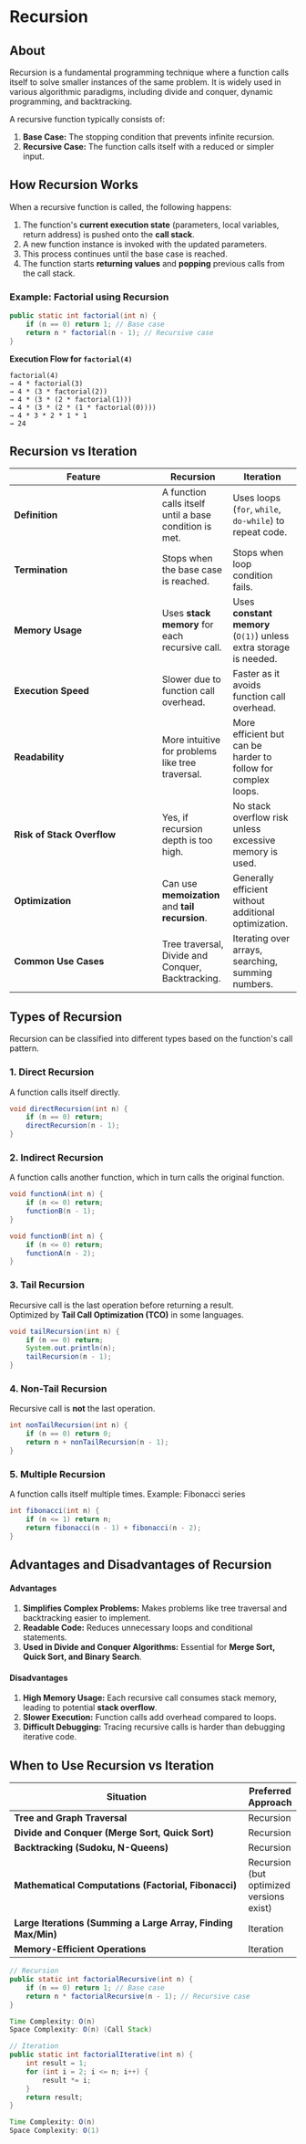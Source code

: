 # Recursion

## About

Recursion is a fundamental programming technique where a function calls itself to solve smaller instances of the same problem. It is widely used in various algorithmic paradigms, including divide and conquer, dynamic programming, and backtracking.

A recursive function typically consists of:

1. **Base Case:** The stopping condition that prevents infinite recursion.
2. **Recursive Case:** The function calls itself with a reduced or simpler input.

## **How Recursion Works**

When a recursive function is called, the following happens:

1. The function's **current execution state** (parameters, local variables, return address) is pushed onto the **call stack**.
2. A new function instance is invoked with the updated parameters.
3. This process continues until the base case is reached.
4. The function starts **returning values** and **popping** previous calls from the call stack.

### **Example: Factorial using Recursion**

```java
public static int factorial(int n) {
    if (n == 0) return 1; // Base case
    return n * factorial(n - 1); // Recursive case
}
```

**Execution Flow for `factorial(4)`**

```
factorial(4)
→ 4 * factorial(3)
→ 4 * (3 * factorial(2))
→ 4 * (3 * (2 * factorial(1)))
→ 4 * (3 * (2 * (1 * factorial(0))))
→ 4 * 3 * 2 * 1 * 1
→ 24
```

## **Recursion vs Iteration**

<table data-full-width="true"><thead><tr><th width="244">Feature</th><th>Recursion</th><th>Iteration</th></tr></thead><tbody><tr><td><strong>Definition</strong></td><td>A function calls itself until a base condition is met.</td><td>Uses loops (<code>for</code>, <code>while</code>, <code>do-while</code>) to repeat code.</td></tr><tr><td><strong>Termination</strong></td><td>Stops when the base case is reached.</td><td>Stops when loop condition fails.</td></tr><tr><td><strong>Memory Usage</strong></td><td>Uses <strong>stack memory</strong> for each recursive call.</td><td>Uses <strong>constant memory</strong> (<code>O(1)</code>) unless extra storage is needed.</td></tr><tr><td><strong>Execution Speed</strong></td><td>Slower due to function call overhead.</td><td>Faster as it avoids function call overhead.</td></tr><tr><td><strong>Readability</strong></td><td>More intuitive for problems like tree traversal.</td><td>More efficient but can be harder to follow for complex loops.</td></tr><tr><td><strong>Risk of Stack Overflow</strong></td><td>Yes, if recursion depth is too high.</td><td>No stack overflow risk unless excessive memory is used.</td></tr><tr><td><strong>Optimization</strong></td><td>Can use <strong>memoization</strong> and <strong>tail recursion</strong>.</td><td>Generally efficient without additional optimization.</td></tr><tr><td><strong>Common Use Cases</strong></td><td>Tree traversal, Divide and Conquer, Backtracking.</td><td>Iterating over arrays, searching, summing numbers.</td></tr></tbody></table>

## **Types of Recursion**

Recursion can be classified into different types based on the function's call pattern.

### **1. Direct Recursion**

A function calls itself directly.

```java
void directRecursion(int n) {
    if (n == 0) return;
    directRecursion(n - 1);
}
```

### **2. Indirect Recursion**

A function calls another function, which in turn calls the original function.

```java
void functionA(int n) {
    if (n <= 0) return;
    functionB(n - 1);
}

void functionB(int n) {
    if (n <= 0) return;
    functionA(n - 2);
}
```

### **3. Tail Recursion**

Recursive call is the last operation before returning a result.\
Optimized by **Tail Call Optimization (TCO)** in some languages.

```java
void tailRecursion(int n) {
    if (n == 0) return;
    System.out.println(n);
    tailRecursion(n - 1);
}
```

### **4. Non-Tail Recursion**

Recursive call is **not** the last operation.

```java
int nonTailRecursion(int n) {
    if (n == 0) return 0;
    return n + nonTailRecursion(n - 1);
}
```

### **5. Multiple Recursion**

A function calls itself multiple times. Example: Fibonacci series

```java
int fibonacci(int n) {
    if (n <= 1) return n;
    return fibonacci(n - 1) + fibonacci(n - 2);
}
```

## **Advantages and Disadvantages of Recursion**

#### **Advantages**

1. **Simplifies Complex Problems:** Makes problems like tree traversal and backtracking easier to implement.
2. **Readable Code:** Reduces unnecessary loops and conditional statements.
3. **Used in Divide and Conquer Algorithms:** Essential for **Merge Sort, Quick Sort, and Binary Search**.

#### **Disadvantages**

1. **High Memory Usage:** Each recursive call consumes stack memory, leading to potential **stack overflow**.
2. **Slower Execution:** Function calls add overhead compared to loops.
3. **Difficult Debugging:** Tracing recursive calls is harder than debugging iterative code.

## **When to Use Recursion vs Iteration**

<table data-full-width="true"><thead><tr><th width="618">Situation</th><th>Preferred Approach</th></tr></thead><tbody><tr><td><strong>Tree and Graph Traversal</strong></td><td>Recursion</td></tr><tr><td><strong>Divide and Conquer (Merge Sort, Quick Sort)</strong></td><td>Recursion</td></tr><tr><td><strong>Backtracking (Sudoku, N-Queens)</strong></td><td>Recursion</td></tr><tr><td><strong>Mathematical Computations (Factorial, Fibonacci)</strong></td><td>Recursion (but optimized versions exist)</td></tr><tr><td><strong>Large Iterations (Summing a Large Array, Finding Max/Min)</strong></td><td>Iteration</td></tr><tr><td><strong>Memory-Efficient Operations</strong></td><td>Iteration</td></tr></tbody></table>

```java
// Recursion
public static int factorialRecursive(int n) {
    if (n == 0) return 1; // Base case
    return n * factorialRecursive(n - 1); // Recursive case
}

Time Complexity: O(n)
Space Complexity: O(n) (Call Stack)

// Iteration
public static int factorialIterative(int n) {
    int result = 1;
    for (int i = 2; i <= n; i++) {
        result *= i;
    }
    return result;
}

Time Complexity: O(n)
Space Complexity: O(1)
```
